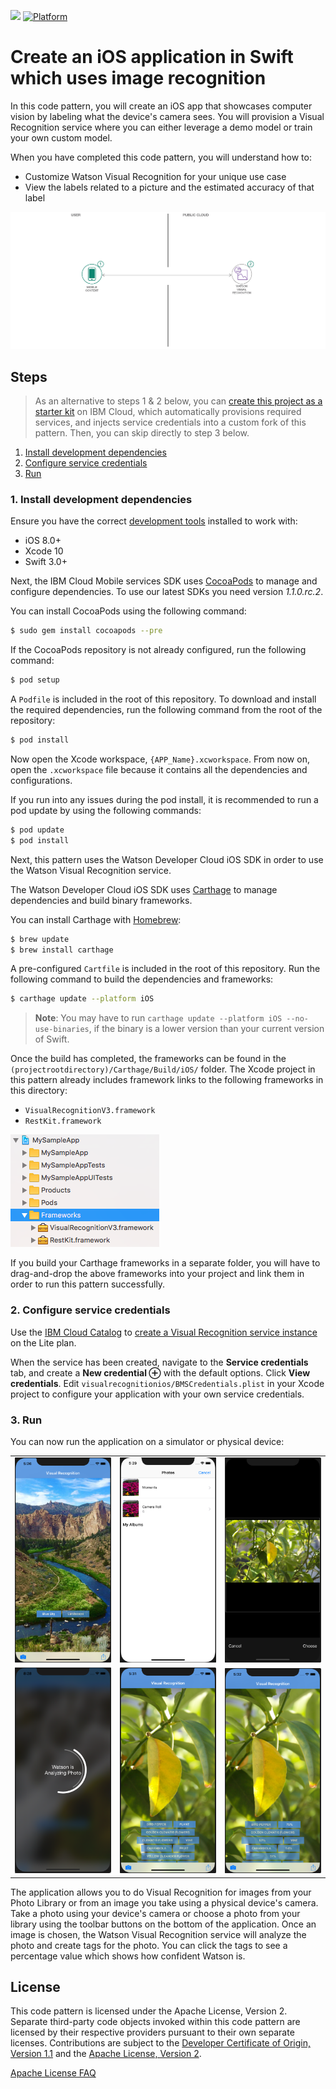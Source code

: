 [![](https://img.shields.io/badge/IBM%20Cloud-powered-blue.svg)](https://bluemix.net)
[![Platform](https://img.shields.io/badge/platform-ios_swift-lightgrey.svg?style=flat)](https://developer.apple.com/swift/)

# Create an iOS application in Swift which uses image recognition

In this code pattern, you will create an iOS app that showcases computer vision by labeling what the device's camera sees. You will provision a Visual Recognition service where you can either leverage a demo model or train your own custom model.

When you have completed this code pattern, you will understand how to:

* Customize Watson Visual Recognition for your unique use case
* View the labels related to a picture and the estimated accuracy of that label

![](README_Images/architecture.png)

## Steps

> As an alternative to steps 1 & 2 below, you can [create this project as a starter kit](https://cloud.ibm.com/developer/mobile/create-app?defaultDeploymentToolchain=&defaultLanguage=IOS_SWIFT&env_id=ibm%3Ayp%3Aus-south&starterKit=22179578-addd-392f-bbf8-b1b128dd9cb8&tenantNavMode=true) on IBM Cloud, which automatically provisions required services, and injects service credentials into a custom fork of this pattern. Then, you can skip directly to step 3 below.

1. [Install development dependencies](#1-install-development-dependencies)
1. [Configure service credentials](#2-configure-service-credentials)
1. [Run](#3-run)

### 1. Install development dependencies

Ensure you have the correct [development tools](https://developer.apple.com/) installed to work with:

* iOS 8.0+
* Xcode 10
* Swift 3.0+

Next, the IBM Cloud Mobile services SDK uses [CocoaPods](https://cocoapods.org/) to manage and configure dependencies. To use our latest SDKs you need version _1.1.0.rc.2_.

You can install CocoaPods using the following command:

```bash
$ sudo gem install cocoapods --pre
```

If the CocoaPods repository is not already configured, run the following command:

```bash
$ pod setup
```

A `Podfile` is included in the root of this repository. To download and install the required dependencies, run the following command from the root of the repository:

```bash
$ pod install
```

Now open the Xcode workspace, `{APP_Name}.xcworkspace`. From now on, open the `.xcworkspace` file because it contains all the dependencies and configurations.

If you run into any issues during the pod install, it is recommended to run a pod update by using the following commands:

```bash
$ pod update
$ pod install
```

Next, this pattern uses the Watson Developer Cloud iOS SDK in order to use the Watson Visual Recognition service.

The Watson Developer Cloud iOS SDK uses [Carthage](https://github.com/Carthage/Carthage) to manage dependencies and build binary frameworks.

You can install Carthage with [Homebrew](https://brew.sh/):

```bash
$ brew update
$ brew install carthage
```

A pre-configured `Cartfile` is included in the root of this repository. Run the
following command to build the dependencies and frameworks:

```bash
$ carthage update --platform iOS
```

> **Note**: You may have to run `carthage update --platform iOS --no-use-binaries`, if the binary is a lower version than your current version of Swift.

Once the build has completed, the frameworks can be found in the `(projectrootdirectory)/Carthage/Build/iOS/` folder. The Xcode project in this pattern already includes framework links to the following frameworks in this directory:

* `VisualRecognitionV3.framework`
* `RestKit.framework`

![ConfiguredFrameworks](README_Images/ConfiguredFrameworks.png)

If you build your Carthage frameworks in a separate folder, you will have to drag-and-drop the above frameworks into your project and link them in order to run this pattern successfully.

### 2. Configure service credentials

Use the [IBM Cloud Catalog](https://cloud.ibm.com/catalog/) to [create a Visual Recognition service instance](https://cloud.ibm.com/catalog/services/visual-recognition) on the Lite plan.

When the service has been created, navigate to the **Service credentials** tab, and create a **New credential ⊕** with the default options. Click **View credentials**. Edit `visualrecognitionios/BMSCredentials.plist` in your Xcode project to configure your application with your own service credentials.

### 3. Run

You can now run the application on a simulator or physical device:

|   |   |   |
| - | - | - |
| ![WatsonVisualRecognitionMain](README_Images/WatsonVisualRecognitionMain.png) | ![WatsonVisualRecognitionPhotoSelection](README_Images/WatsonVisualRecognitionPhotoSelection.png) | ![WatsonVisualRecognitionPhotoSize](README_Images/WatsonVisualRecognitionPhotoSize.png) |
| ![WatsonVisualRecognitionAnalyzing](README_Images/WatsonVisualRecognitionAnalyzing.png) | ![WatsonVisualRecognitionFinished](README_Images/WatsonVisualRecognitionFinished.png) | ![WatsonVisualRecognitionTagsPercentage](README_Images/WatsonVisualRecognitionTagsPercentage.png) |

The application allows you to do Visual Recognition for images from your Photo Library or from an image you take using a physical device's camera. Take a photo using your device's camera or choose a photo from your library using the toolbar buttons on the bottom of the application. Once an image is chosen, the Watson Visual Recognition service will analyze the photo and create tags for the photo. You can click the tags to see a percentage value which shows how confident Watson is.

## License

This code pattern is licensed under the Apache License, Version 2. Separate third-party code objects invoked within this code pattern are licensed by their respective providers pursuant to their own separate licenses. Contributions are subject to the [Developer Certificate of Origin, Version 1.1](https://developercertificate.org/) and the [Apache License, Version 2](https://www.apache.org/licenses/LICENSE-2.0.txt).

[Apache License FAQ](https://www.apache.org/foundation/license-faq.html#WhatDoesItMEAN)
